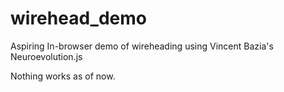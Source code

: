 # wirehead_demo
Aspiring In-browser demo of wireheading using Vincent Bazia's Neuroevolution.js

Nothing works as of now. 

